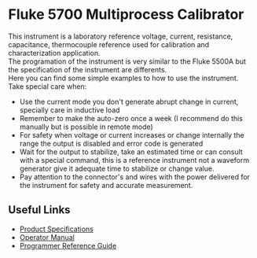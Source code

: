 # Fluke 5700 Multiprocess Calibrator

This instrument is a laboratory reference voltage, current, resistance, capacitance, thermocouple reference used for calibration and characterization application.   
The programation of the instrument is very similar to the Fluke 5500A but the specification of the instrument are differents.  
Here you can find some simple examples to how to use the instrument.  
Take special care when:  
- Use the current mode you don't generate abrupt change in current, specially care in inductive load
- Remember to make the auto-zero once a week (I recommend do this manually but is possible in remote mode)
- For safety when voltage or current increases or change internally the range the output is disabled and error code is generated
- Wait for the output to stabilize, take an estimated time or can consult with a special command, this is a reference instrument not a waveform generator give it adequate time to stabilize or change value.
- Pay attention to the connector's and wires with the power delivered for the instrument for safety and accurate measurement.

## Useful Links

- [Product Specifications](https://s3.amazonaws.com/download.flukecal.com/pub/literature/1268275G_w.pdf)
- [Operator Manual](https://s3.amazonaws.com/download.flukecal.com/pub/literature/5720a___ogeng0100.pdf)
- [Programmer Reference Guide](https://s3.amazonaws.com/download.flukecal.com/pub/literature/5720a___rgeng0000.pdf)